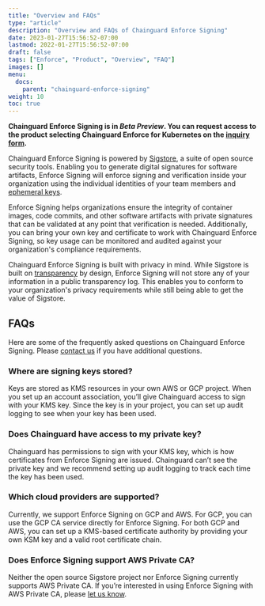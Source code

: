 ```yaml
---
title: "Overview and FAQs"
type: "article"
description: "Overview and FAQs of Chainguard Enforce Signing"
date: 2023-01-27T15:56:52-07:00
lastmod: 2022-01-27T15:56:52-07:00
draft: false
tags: ["Enforce", "Product", "Overview", "FAQ"]
images: []
menu:
  docs:
    parent: "chainguard-enforce-signing"
weight: 10
toc: true
---
```


**Chainguard Enforce Signing is in _Beta Preview_. You can request access to the product selecting **Chainguard Enforce for Kubernetes** on the [inquiry form](https://www.chainguard.dev/get-demo?utm_source=docs).**

Chainguard Enforce Signing is powered by [Sigstore](https://www.sigstore.dev/), a suite of open source security tools. Enabling you to generate digital signatures for software artifacts, Enforce Signing will enforce signing and verification inside your organization using the individual identities of your team members and [ephemeral keys](https://www.chainguard.dev/unchained/the-principle-of-ephemerality).

Enforce Signing helps organizations ensure the integrity of container images, code commits, and other software artifacts with private signatures that can be validated at any point that verification is needed. Additionally, you can bring your own key and certificate to work with Chainguard Enforce Signing, so key usage can be monitored and audited against your organization's compliance requirements. 

Chainguard Enforce Signing is built with privacy in mind. While Sigstore is built on [transparency](https://docs.sigstore.dev/rekor/overview) by design, Enforce Signing will not store any of your information in a public transparency log. This enables you to conform to your organization's privacy requirements while still being able to get the value of Sigstore.

## FAQs

Here are some of the frequently asked questions on Chainguard Enforce Signing. Please [contact us](https://www.chainguard.dev/contact?utm_source=docs) if you have additional questions.

### Where are signing keys stored?

Keys are stored as KMS resources in your own AWS or GCP project. When you set up an account association, you’ll give Chainguard access to sign with your KMS key. Since the key is in your project, you can set up audit logging to see when your key has been used.

### Does Chainguard have access to my private key?

Chainguard has permissions to sign with your KMS key, which is how certificates from Enforce Signing are issued. Chainguard can’t see the private key and we recommend setting up audit logging to track each time the key has been used.

### Which cloud providers are supported?

Currently, we support Enforce Signing on GCP and AWS. For GCP, you can use the GCP CA service directly for Enforce Signing. For both GCP and AWS, you can set up a KMS-based certificate authority by providing your own KSM key and a valid root certificate chain.

### Does Enforce Signing support AWS Private CA?

Neither the open source Sigstore project nor Enforce Signing currently supports AWS Private CA. If you’re interested in using Enforce Signing with AWS Private CA, please [let us know](https://www.chainguard.dev/contact?utm_source=docs).
